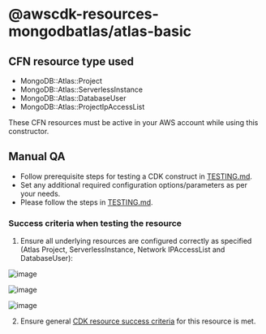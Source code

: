 # @awscdk-resources-mongodbatlas/atlas-basic

## CFN resource type used
- MongoDB::Atlas::Project
- MongoDB::Atlas::ServerlessInstance
- MongoDB::Atlas::DatabaseUser
- MongoDB::Atlas::ProjectIpAccessList

These CFN resources must be active in your AWS account while using this constructor.

## Manual QA
- Follow prerequisite steps for testing a CDK construct in [TESTING.md](https://github.com/mongodb/mongodbatlas-cloudformation-resources/tree/master/TESTING.md).
- Set any additional required configuration options/parameters as per your needs.
- Please follow the steps in [TESTING.md](../../../TESTING.md).


### Success criteria when testing the resource
1. Ensure all underlying resources are configured correctly as specified (Atlas Project, ServerlessInstance, Network IPAccessList and DatabaseUser):

![image](https://user-images.githubusercontent.com/122359335/228263898-9d9c3a8a-ddc5-4cf6-9f7e-256b7c976b54.png)

![image](https://user-images.githubusercontent.com/122359335/228263913-8fbad8e7-7a60-4eae-aac5-9bccc2dc9242.png)

![image](https://user-images.githubusercontent.com/122359335/228263944-f4b35480-7cc3-4b6d-afbb-cd8975ecab19.png)

2. Ensure general [CDK resource success criteria](../../../TESTING.md) for this resource is met.
